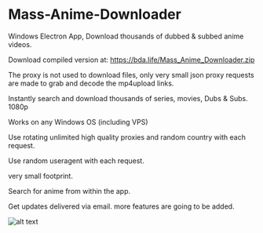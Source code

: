 # Mass-Anime-Downloader
Windows Electron App, Download thousands of dubbed &amp; subbed anime videos.

Download compiled version at: https://bda.life/Mass_Anime_Downloader.zip

The proxy is not used to download files, only very small json proxy requests are made to grab and decode the mp4upload links.

Instantly search and download thousands of series, movies, Dubs & Subs. 1080p

Works on any Windows OS (including VPS)

Use rotating unlimited high quality proxies and random country with each request.

Use random useragent with each request.

very small footprint.

Search for anime from within the app.

Get updates delivered via email. more features are going to be added.

![alt text](https://i.imgur.com/Xe4BeoE.gif)
